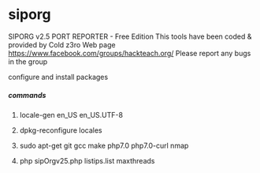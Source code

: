 # siporg
SIPORG v2.5 PORT REPORTER - Free Edition
This tools have been coded & provided by Cold z3ro
Web page https://www.facebook.com/groups/hackteach.org/
Please report any bugs in the group





configure and install packages
##### commands 
1. locale-gen en_US en_US.UTF-8
2. dpkg-reconfigure locales

3. sudo apt-get git gcc make php7.0 php7.0-curl nmap

4. php sipOrgv25.php listips.list maxthreads
